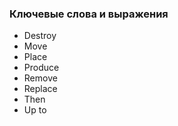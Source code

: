 ### Ключевые слова и выражения

- Destroy
- Move
- Place
- Produce
- Remove
- Replace
- Then
- Up to
